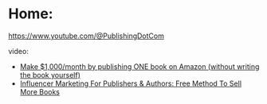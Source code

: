 # Home:
https://www.youtube.com/@PublishingDotCom

video:
- [Make $1,000/month by publishing ONE book on Amazon (without writing the book yourself)](https://youtu.be/R_YMCgFlW7g)
- [Influencer Marketing For Publishers & Authors: Free Method To Sell More Books](https://youtu.be/FajqkDrZtLg)
